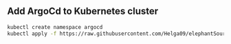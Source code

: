## Add ArgoCd to Kubernetes cluster
```bash
kubectl create namespace argocd
kubectl apply -f https://raw.githubusercontent.com/Helga09/elephantSourcecode/master/argo.yaml  -n argocd
```
